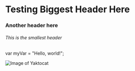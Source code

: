 # Testing Biggest Header Here

### Another header here

###### This is the smallest header

var myVar = "Hello, world!";


![Image of Yaktocat](https://octodex.github.com/images/yaktocat.png)


